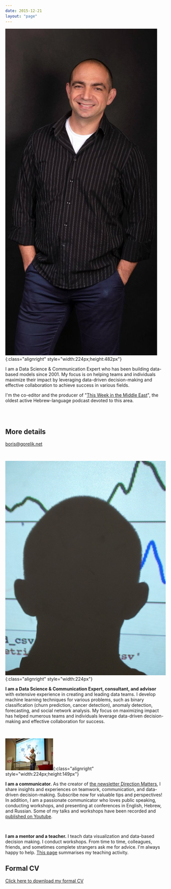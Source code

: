 ```yaml
---
date: 2015-12-21
layout: "page"
---
```


![](/assets/img/2020/02/boris_gorelik_black.jpeg){:class="alignright" style="width:224px;height:482px"}

I am a Data Science & Communication Expert who has been building data-based models since 2001. My focus is on helping teams and individuals maximize their impact by leveraging data-driven decision-making and effective collaboration to achieve success in various fields.

I'm the co-editor and the producer of "[This Week in the Middle East](http://anchor.fm/hashavua/)", the oldest active Hebrew-language podcast devoted to this area.

<br>
<br>

## **More details**

[boris@gorelik.net](mailto:boris@gorelik.net)

<br>

![](/assets/img/2018/07/boris.jpg){:class="alignright" style="width:224px"}

**I am a Data Science & Communication Expert, consultant, and advisor** with extensive experience in creating and leading data teams. I develop machine learning techniques for various problems, such as binary classification (churn prediction, cancer detection), anomaly detection, forecasting, and social network analysis. My focus on maximizing impact has helped numerous teams and individuals leverage data-driven decision-making and effective collaboration for success.

<br>

![Boris Gorelik makes a presentation](/assets/img/2019/06/61750049_352902355413812_6239805006766145536_o.jpg){:class="alignright" style="width:224px;height:149px"}

**I am a communicator.** As the creator of [the newsletter Direction Matters](https://directionmatters.substack.com/), I share insights and experiences on teamwork, communication, and data-driven decision-making. Subscribe now for valuable tips and perspectives! In addition, I am a passionate communicator who loves public speaking, conducting workshops, and presenting at conferences in English, Hebrew, and Russian. Some of my talks and workshops have been recorded and [published on Youtube](https://www.youtube.com/playlist?list=PL3lB7Xz-wtgFEJdN9dcu5cdCEbbAooBy0). 

<br>

**I am a mentor and a teacher.** I teach data visualization and data-based decision making. I conduct workshops. From time to time, colleagues, friends, and sometimes complete strangers ask me for advice. I'm always happy to help. [This page](https://gorelik.net/teaching/) summarises my teaching activity.

## Formal CV

[Click here to download my formal CV](/assets/documents/boris-gorelik-phd.pdf)
